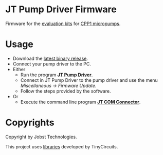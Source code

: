 # JT Pump Driver Firmware

Firmware for the [evaluation kits](https://www.jobst-technologies.com/products/microfluidics/peristaltic-micropumps/#Evaluation_Kits) for [CPP1 micropumps](https://www.jobst-technologies.com/products/microfluidics/peristaltic-micropumps).

# Usage

- Download the [latest binary release](https://github.com/JobstTechnologies/JT-PumpDriver-Firmware/releases/latest).
- Connect your pump driver to the PC.
- Either
  - Run the program [**JT Pump Driver**](https://github.com/JobstTechnologies/JT-Pump-Driver/releases/latest).
  - Connect in JT Pump Driver to the pump driver and use the menu *Miscellaneous → Firmware Update*.
  - Follow the steps provided by the software.
- Or
  - Execute the command line program [**JT COM Connector**](https://github.com/JobstTechnologies/JT-COM-Connector/releases/latest). 

# Copyrights

Copyright by Jobst Technologies.

This project uses [libraries](https://github.com/TinyCircuits/TinyCircuits-TinyShield-Dual-Motor-ASD2302) developed by TinyCircuits.
